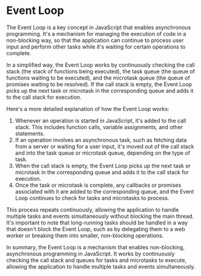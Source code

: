 # Event Loop

The Event Loop is a key concept in JavaScript that enables asynchronous programming. It's a mechanism for managing the execution of code in a non-blocking way, so that the application can continue to process user input and perform other tasks while it's waiting for certain operations to complete.

In a simplified way, the Event Loop works by continuously checking the call stack (the stack of functions being executed), the task queue (the queue of functions waiting to be executed), and the microtask queue (the queue of promises waiting to be resolved). If the call stack is empty, the Event Loop picks up the next task or microtask in the corresponding queue and adds it to the call stack for execution.

Here's a more detailed explanation of how the Event Loop works:

1. Whenever an operation is started in JavaScript, it's added to the call stack. This includes function calls, variable assignments, and other statements.
2. If an operation involves an asynchronous task, such as fetching data from a server or waiting for a user input, it's moved out of the call stack and into the task queue or microtask queue, depending on the type of task.
3. When the call stack is empty, the Event Loop picks up the next task or microtask in the corresponding queue and adds it to the call stack for execution.
4. Once the task or microtask is complete, any callbacks or promises associated with it are added to the corresponding queue, and the Event Loop continues to check for tasks and microtasks to process.

This process repeats continuously, allowing the application to handle multiple tasks and events simultaneously without blocking the main thread. It's important to note that long-running tasks should be handled in a way that doesn't block the Event Loop, such as by delegating them to a web worker or breaking them into smaller, non-blocking operations.

In summary, the Event Loop is a mechanism that enables non-blocking, asynchronous programming in JavaScript. It works by continuously checking the call stack and queues for tasks and microtasks to execute, allowing the application to handle multiple tasks and events simultaneously.